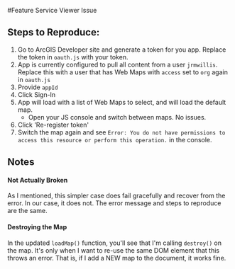 #Feature Service Viewer Issue

## Steps to Reproduce:

1. Go to ArcGIS Developer site and generate a token for you app. Replace the token in `oauth.js` with your token. 
2. App is currently configured to pull all content from a user `jrmwillis`. Replace this with a user that has Web Maps with `access` set to `org` again in `oauth.js`
3. Provide `appId`
4. Click Sign-In
5. App will load with a list of Web Maps to select, and will load the default map. 
    - Open your JS console and switch between maps. No issues. 
6. Click 'Re-register token'
7. Switch the map again and see `Error: You do not have permissions to access this resource or perform this operation.` in the console.

## Notes

#### Not Actually Broken

As I mentioned, this simpler case does fail gracefully and recover from the error. In our case, it does not. The error message and steps to reproduce are the same. 

#### Destroying the Map

In the updated `loadMap()` function, you'll see that I'm calling `destroy()` on the map. It's only when I want to re-use the same DOM element that this throws an error. That is, if I add a NEW map to the document, it works fine.  

